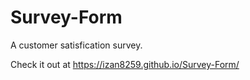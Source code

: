 # Survey-Form
 A customer satisfication survey.

Check it out at https://izan8259.github.io/Survey-Form/
